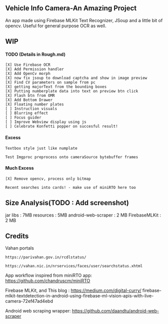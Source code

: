 ## Vehicle Info Camera-An Amazing Project
An app made using Firebase MLKit Text Recognizer, JSoup and a little bit of opencv.
Useful for general purpose OCR as well.

## WIP
#### TODO (Details in Rough.md)
	[X] Use Firebase OCR
	[X] Add Permission handler
	[X] Add OpenCv morph
	[X] now fix jsoup to download captcha and show in image preview 
	[X] Find CV parameters on sample from pc
	[X] getting majorText from the bounding boxes
	[X] Putting numberplate data into text on preview btn click
	[X] Flash btn from OMR
	[X] Add Bottom Drawer 
	[X] Floating number plates
	[ ] Instruction visuals
	[ ] Blurring effect
	[ ] Focus guider
	[ ] Improve Webview display using js
	[ ] Celebrate Konfetti popper on succesful result!

#### Excess

 	Textbox style just like numplate

 	Test Imgproc preprocess onto cameraSource bytebuffer frames

#### Much Excess

	[X] Remove opencv, process only bitmap

	Recent searches into cards! - make use of miniRTO here too

## Size Analysis(TODO : Add screenshot)
jar libs : 7MB
resources : 5MB
android-web-scraper : 2 MB
FirebaseMLKit : 2 MB

## Credits
Vahan portals

	https://parivahan.gov.in/rcdlstatus/

	https://vahan.nic.in/nrservices/faces/user/searchstatus.xhtml

App workflow inspired from miniRTO app: 
https://github.com/chandruscm/miniRTO 

Firebase MLKit, and This blog : https://medium.com/digital-curry/
firebase-mlkit-textdetection-in-android-using-firebase-ml-vision-apis-with-live-camera-72ef47ad4ebd

Android web scraping wrapper: 
https://github.com/daandtu/android-web-scraper

<!-- Trail : https://github.com/Orange-OpenSource/android-trail-drawing -->
<!-- Owl sheet : link?! -->
